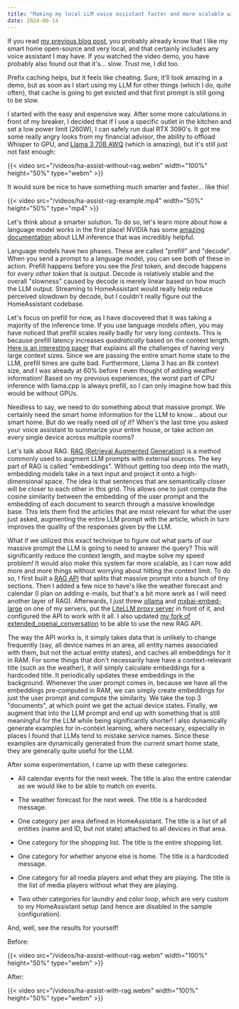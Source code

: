 ```yaml
---
title: "Making my local LLM voice assistant faster and more scalable with RAG"
date: 2024-06-14
---
```


If you read [my previous blog post](../local-llm-assistant), you probably already know that I like my smart home open-source and very local, and that certainly includes any voice assistant I may have. If you watched the video demo, you have probably also found out that it's... slow. Trust me, I did too.

Prefix caching helps, but it feels like cheating. Sure, it'll look amazing in a demo, but as soon as I start using my LLM for other things (which I do, quite often), that cache is going to get evicted and that first prompt is still going to be slow.

I started with the easy and expensive way. After some more calculations in front of my breaker, I decided that if I use a specific outlet in the kitchen and set a low power limit (260W), I can safely run dual RTX 3090's. It got me some really angry looks from my financial advisor, the ability to offload Whisper to GPU, and [Llama 3 70B AWQ](https://huggingface.co/casperhansen/llama-3-70b-instruct-awq) (which is amazing), but it's still just not fast enough:

{{< video src="/videos/ha-assist-without-rag.webm" width="100%" height="50%" type="webm" >}}

It would sure be nice to have something much smarter and faster... like this!

{{< video src="/videos/ha-assist-rag-example.mp4" width="50%" height="50%" type="mp4" >}}

Let's think about a smarter solution. To do so, let's learn more about how a language model works in the first place! NVIDIA has some [amazing documentation](https://developer.nvidia.com/blog/mastering-llm-techniques-inference-optimization/) about LLM inference that was incredibly helpful.

Language models have two phases. These are called "prefill" and "decode". When you send a prompt to a language model, you can see both of these in action. Prefill happens before you see the _first_ token, and decode happens for _every other token_ that is output. Decode is relatively stable and the overall "slowness" caused by decode is merely linear based on how much the LLM output. Streaming to HomeAssistant would really help reduce perceived slowdown by decode, but I couldn't really figure out the HomeAssistant codebase.

Let's focus on prefill for now, as I have discovered that it was taking a majority of the inference time. If you use language models often, you may have noticed that prefill scales really badly for very long contexts. This is because prefill latency increases _quadratically_ based on the context length. [Here is an interesting paper](https://arxiv.org/abs/2405.08944) that explains all the challenges of having very large context sizes. Since we are passing the entire smart home state to the LLM, prefill times are quite bad. Furthermore, Llama 3 has an 8k context size, and I was already at 60% before I even thought of adding weather information! Based on my previous experiences, the worst part of CPU inference with llama.cpp is always prefill, so I can only imagine how bad this would be without GPUs.

Needless to say, we need to do something about that massive prompt. We certainly need the smart home information for the LLM to know... about our smart home. But do we really need _all of it_? When's the last time you asked your voice assistant to summarize your entire house, or take action on every single device across multiple rooms?

Let's talk about RAG. [RAG (Retrieval Augmented Generation)](https://arxiv.org/abs/2312.10997) is a method commonly used to augment LLM prompts with external sources. The key part of RAG is called "embeddings". Without getting too deep into the math, embedding models take in a text input and project it onto a high-dimensional space. The idea is that sentences that are semantically closer will be closer to each other in this grid. This allows one to just compute the cosine similarity between the embedding of the user prompt and the embedding of each document to search through a massive knowledge base. This lets them find the articles that are most relevant for what the user just asked, augmenting the entire LLM prompt with the article, which in turn improves the quality of the responses given by the LLM.

What if we utilized this exact technique to figure out what parts of our massive prompt the LLM is going to need to answer the query? This will significantly reduce the context length, and maybe solve my speed problem! It would also make this system far more scalable, as I can now add more and more things without worrying about hitting the context limit. To do so, I first built a [RAG API](https://github.com/JohnTheNerd/homeassistant-llm-prompt-generator) that splits that massive prompt into a bunch of tiny sections. Then I added a few nice to have's like the weather forecast and calendar (I plan on adding e-mails, but that's a bit more work as I will need another layer of RAG). Afterwards, I just threw [ollama](https://www.ollama.com/) and [mxbai-embed-large](https://www.ollama.com/library/mxbai-embed-large) on one of my servers, put the [LiteLLM proxy server](https://docs.litellm.ai/docs/simple_proxy) in front of it, and configured the API to work with it all. I also updated [my fork of extended_openai_conversation](https://github.com/JohnTheNerd/extended_openai_conversation) to be able to use the new RAG API.

The way the API works is, it simply takes data that is unlikely to change frequently (say, all device names in an area, all entity names associated with them, but not the actual entity states), and caches all embeddings for it in RAM. For some things that don't necessarily have have a context-relevant title (such as the weather), it will simply calculate embeddings for a hardcoded title. It periodically updates these embeddings in the background. Whenever the user prompt comes in, because we have all the embeddings pre-computed in RAM, we can simply create embeddings for just the user prompt and compute the similarity. We take the top 3 "documents", at which point we get the actual device states. Finally, we augment that into the LLM prompt and end up with something that is still meaningful for the LLM while being significantly shorter! I also dynamically generate examples for in-context learning, where necessary, especially in places I found that LLMs tend to mistake service names. Since these examples are dynamically generated from the current smart home state, they are generally quite useful for the LLM.

After some experimentation, I came up with these categories:

- All calendar events for the next week. The title is also the entire calendar as we would like to be able to match on events.

- The weather forecast for the next week. The title is a hardcoded message.

- One category per area defined in HomeAssistant. The title is a list of all entities (name and ID, but not state) attached to all devices in that area.

- One category for the shopping list. The title is the entire shopping list.

- One category for whether anyone else is home. The title is a hardcoded message.

- One category for all media players and what they are playing. The title is the list of media players without what they are playing.

- Two other categories for laundry and color loop, which are very custom to my HomeAssistant setup (and hence are disabled in the sample configuration).

And, well, see the results for yourself!

Before:

{{< video src="/videos/ha-assist-without-rag.webm" width="100%" height="50%" type="webm" >}}

After:

{{< video src="/videos/ha-assist-with-rag.webm" width="100%" height="50%" type="webm" >}}